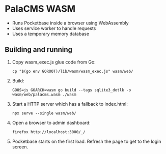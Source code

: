 # PalaCMS WASM

- Runs Pocketbase inside a browser using WebAssembly
- Uses service worker to handle requests
- Uses a temporary memory database

## Building and running

1. Copy wasm_exec.js glue code from Go:

   ```
   cp "$(go env GOROOT)/lib/wasm/wasm_exec.js" wasm/web/
   ```

2. Build:

   ```
   GOOS=js GOARCH=wasm go build --tags sqlite3_dotlk -o wasm/web/palacms.wasm ./wasm
   ```

3. Start a HTTP server which has a fallback to index.html:

   ```
   npx serve --single wasm/web/
   ```

4. Open a browser to admin dashboard:

   ```
   firefox http://localhost:3000/_/
   ```

5. Pocketbase starts on the first load. Refresh the page to get to the login screen.
